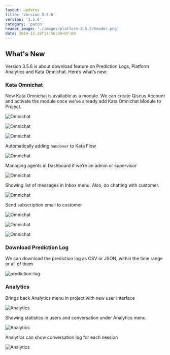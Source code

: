 ```yaml
---
layout: updates
title: 'Version 3.5.6'
version: '3.5.6'
category: 'patch'
header_image: './images/platform-3.5.5/header.png'
date: 2019-11-19T17:56:00+07:00
---
```



## What's New

Version 3.5.6 is about download feature on Prediction Logs, Platform Analytics and Kata Omnichat. Here’s what’s new:

### Kata Omnichat

Now Kata Omnichat is available as a module. We can create Qiscus Account and activate the module once we’ve already add Kata Omnichat Module to Project.

![Omnichat](./images/platform-3.5.6/omnichat-1.png)

![Omnichat](./images/platform-3.5.6/omnichat-2.png)

![Omnichat](./images/platform-3.5.6/omnichat-3.png)

Automatically adding `handover` to Kata Flow

![Omnichat](./images/platform-3.5.6/omnichat-4.png)

Managing agents in Dashboard if we’re an admin or supervisor

![Omnichat](./images/platform-3.5.6/omnichat-5.png)

Showing list of messages in Inbox menu. Also, do chatting with customer.

![Omnichat](./images/platform-3.5.6/omnichat-6.png)

Send subscription email to customer

![Omnichat](./images/platform-3.5.6/omnichat-7.png)

![Omnichat](./images/platform-3.5.6/omnichat-8.png)

![Omnichat](./images/platform-3.5.6/omnichat-9.png)

### Download Prediction Log

We can download the prediction log as CSV or JSON, within the time range or all of them

![prediction-log](./images/platform-3.5.6/prediction-log.png)

### Analytics

Brings back Analytics menu in project with new user interface

![Analytics](./images/platform-3.5.6/analytics-1.png)

Showing statistics in users and conversation under Analytics menu.

![Analytics](./images/platform-3.5.6/analytics-2.png)

Analytics can show conversation log for each session

![Analytics](./images/platform-3.5.6/analytics-3.png)
